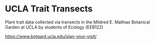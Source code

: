 # UCLA Trait Transects

Plant trait data collected via transects in the Mildred E. Mathias Botanical Garden at UCLA by students of Ecology (EEB122)

https://www.botgard.ucla.edu/plan-your-visit/